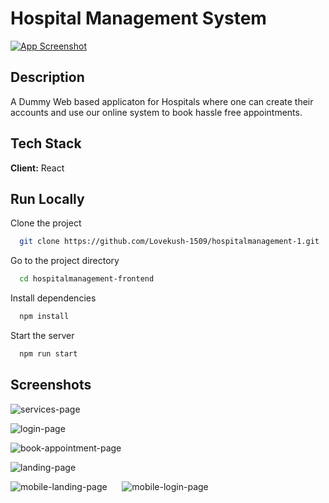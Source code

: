 
# Hospital Management System


<a href="https://hmsreact.vercel.app/">
  <img
    alt="App Screenshot"
    src="Screenshots/home-page.png"
  />
</a>

## Description

A Dummy Web based applicaton for Hospitals where one can create their accounts and use our online system to book hassle free appointments.

## Tech Stack

**Client:** React



## Run Locally

Clone the project

```bash
  git clone https://github.com/Lovekush-1509/hospitalmanagement-1.git
```

Go to the project directory

```bash
  cd hospitalmanagement-frontend
```

Install dependencies

```bash
  npm install
```

Start the server

```bash
  npm run start
```


## Screenshots

![services-page](Screenshots/Services-page.png)

![login-page](Screenshots/Login-page.png)

![book-appointment-page](Screenshots/Book-appointment.png)

![landing-page](Screenshots/Landing-page.png)

![mobile-landing-page](Screenshots/mobile-landing-page.png)&nbsp; &nbsp; &nbsp; ![mobile-login-page](Screenshots/mobile-login.png)
